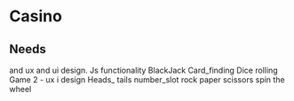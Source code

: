 # Casino


## Needs ##
and ux and ui design.
Js functionality
BlackJack
Card_finding
Dice rolling
Game 2 - ux i design
Heads_ tails
number_slot
rock paper scissors 
spin the wheel
